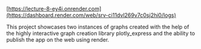 [https://lecture-8-ey4i.onrender.com](https://dashboard.render.com/web/srv-ci11dvl269v7c0sj2hi0/logs)

This project showcases two instances of graphs created with the help of the highly interactive graph creation library plotly_express and the ability to publish the app on the web using render.
